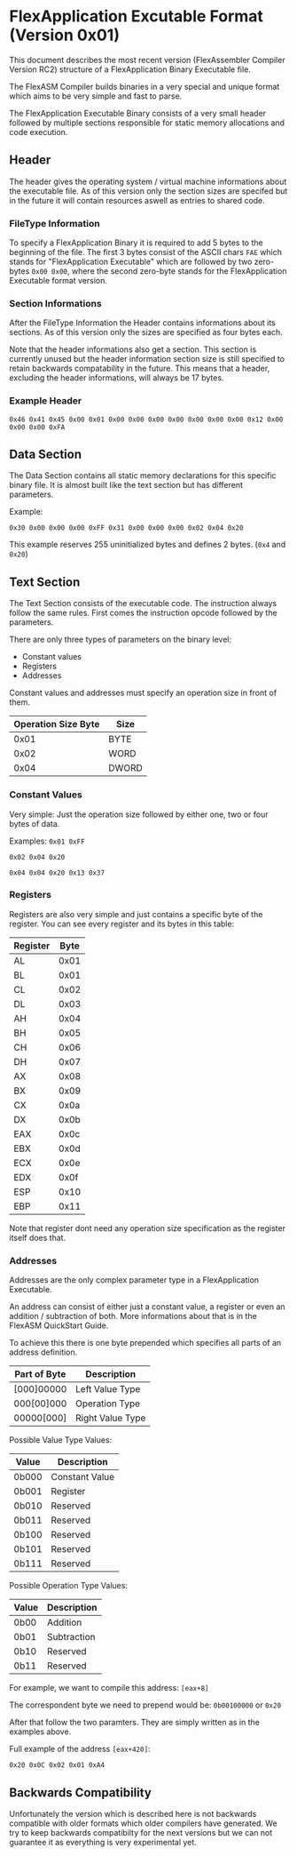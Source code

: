 # FlexApplication Excutable Format (Version 0x01)

This document describes the most recent version (FlexAssembler Compiler Version RC2) structure of a FlexApplication Binary Executable file.

The FlexASM Compiler builds binaries in a very special and unique format which aims to be very simple and fast to parse.

The FlexApplication Executable Binary consists of a very small header followed by multiple sections responsible for static memory allocations and code execution.

## Header

The header gives the operating system / virtual machine informations about the executable file. As of this version only the section sizes are specifed but in the future it will contain resources aswell as entries to shared code.

### FileType Information

To specify a FlexApplication Binary it is required to add 5 bytes to the beginning of the file. The first 3 bytes consist of the ASCII chars ``FAE`` which stands for "FlexApplication Executable" which are followed by two zero-bytes ``0x00 0x00``, where the second zero-byte stands for the FlexApplication Executable format version. 

### Section Informations

After the FileType Information the Header contains informations about its sections. As of this version only the sizes are specified as four bytes each.

Note that the header informations also get a section. This section is currently unused but the header information section size is still specified to retain backwards compatability in the future. This means that a header, excluding the header informations, will always be 17 bytes.

### Example Header

 ``0x46 0x41 0x45 0x00 0x01 0x00 0x00 0x00 0x00 0x00 0x00 0x00 0x12 0x00 0x00 0x00 0xFA``

## Data Section

The Data Section contains all static memory declarations for this specific binary file. It is almost built like the text section but has different parameters.

Example:

``0x30 0x00 0x00 0x00 0xFF
0x31 0x00 0x00 0x00 0x02 0x04 0x20``

This example reserves 255 uninitialized bytes and defines 2 bytes. (`0x4` and `0x20`)

## Text Section

The Text Section consists of the executable code. The instruction always follow the same rules. First comes the instruction opcode followed by the parameters.

There are only three types of parameters on the binary level:
- Constant values
- Registers
- Addresses

Constant values and addresses must specify an operation size in front of them.

|Operation Size Byte|Size|
|---|---|
|0x01|BYTE|
|0x02|WORD|
|0x04|DWORD|


### Constant Values

Very simple: Just the operation size followed by either one, two or four bytes of data.

Examples:
``0x01 0xFF``

``0x02 0x04 0x20``

``0x04 0x04 0x20 0x13 0x37``

### Registers

Registers are also very simple and just contains a specific byte of the register. You can see every register and its bytes in this table:

|Register|Byte|
|---|---|
|AL|0x01|
|BL|0x01|
|CL|0x02|
|DL|0x03|
|AH|0x04|
|BH|0x05|
|CH|0x06|
|DH|0x07|
|AX|0x08|
|BX|0x09|
|CX|0x0a|
|DX|0x0b|
|EAX|0x0c|
|EBX|0x0d|
|ECX|0x0e|
|EDX|0x0f|
|ESP|0x10|
|EBP|0x11|

Note that register dont need any operation size specification as the register itself does that.

### Addresses

Addresses are the only complex parameter type in a FlexApplication Executable.

An address can consist of either just a constant value, a register or even an addition / subtraction of both. More informations about that is in the FlexASM QuickStart Guide.

To achieve this there is one byte prepended which specifies all parts of an address definition.

Part of Byte|Description
---|---
[000]00000|Left Value Type
000[00]000|Operation Type
00000[000]|Right Value Type

Possible Value Type Values:

Value|Description
---|---
0b000|Constant Value
0b001|Register
0b010|Reserved
0b011|Reserved
0b100|Reserved
0b101|Reserved
0b111|Reserved

Possible Operation Type Values:

Value|Description
---|---
0b00|Addition
0b01|Subtraction
0b10|Reserved
0b11|Reserved

For example, we want to compile this address: ``[eax+8]``

The correspondent byte we need to prepend would be: ``0b00100000`` or ``0x20``

After that follow the two paramters. They are simply written as in the examples above.

Full example of the address ``[eax+420]``:

``0x20 0x0C 0x02 0x01 0xA4 ``

## Backwards Compatibility
Unfortunately the version which is described here is not backwards compatible with older formats which older compilers have generated. We try to keep backwards compatibilty for the next versions but we can not guarantee it as everything is very experimental yet.
